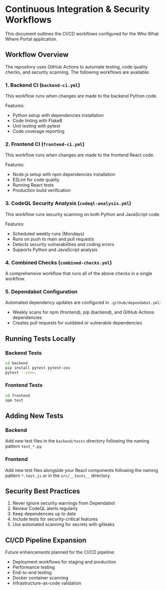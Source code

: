 # Continuous Integration & Security Workflows

This document outlines the CI/CD workflows configured for the Who What Where Portal application.

## Workflow Overview

The repository uses GitHub Actions to automate testing, code quality checks, and security scanning. The following workflows are available:

### 1. Backend CI (`backend-ci.yml`)

This workflow runs when changes are made to the backend Python code.

Features:
- Python setup with dependencies installation
- Code linting with Flake8
- Unit testing with pytest
- Code coverage reporting

### 2. Frontend CI (`frontend-ci.yml`)

This workflow runs when changes are made to the frontend React code.

Features:
- Node.js setup with npm dependencies installation
- ESLint for code quality
- Running React tests
- Production build verification

### 3. CodeQL Security Analysis (`codeql-analysis.yml`)

This workflow runs security scanning on both Python and JavaScript code.

Features:
- Scheduled weekly runs (Mondays)
- Runs on push to main and pull requests
- Detects security vulnerabilities and coding errors
- Supports Python and JavaScript analysis

### 4. Combined Checks (`combined-checks.yml`)

A comprehensive workflow that runs all of the above checks in a single workflow.

### 5. Dependabot Configuration

Automated dependency updates are configured in `.github/dependabot.yml`:
- Weekly scans for npm (frontend), pip (backend), and GitHub Actions dependencies
- Creates pull requests for outdated or vulnerable dependencies

## Running Tests Locally

### Backend Tests

```bash
cd backend
pip install pytest pytest-cov
pytest --cov=.
```

### Frontend Tests

```bash
cd frontend
npm test
```

## Adding New Tests

### Backend

Add new test files in the `backend/tests` directory following the naming pattern `test_*.py`.

### Frontend

Add new test files alongside your React components following the naming pattern `*.test.js` or in the `src/__tests__` directory.

## Security Best Practices

1. Never ignore security warnings from Dependabot
2. Review CodeQL alerts regularly
3. Keep dependencies up to date
4. Include tests for security-critical features
5. Use automated scanning for secrets with gitleaks

## CI/CD Pipeline Expansion

Future enhancements planned for the CI/CD pipeline:
- Deployment workflows for staging and production
- Performance testing
- End-to-end testing
- Docker container scanning
- Infrastructure-as-code validation

